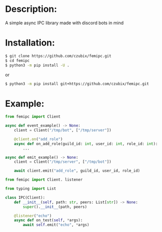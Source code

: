 # Description:
A simple async IPC library made with discord bots in mind

# Installation:

```bash
$ git clone https://github.com/czubix/femipc.git
$ cd femipc
$ python3 -m pip install -U .
```

or

```bash
$ python3 -m pip install git+https://github.com/czubix/femipc.git
```

# Example:
```py
from femipc import Client

async def event_example() -> None:
    client = Client("/tmp/bot", ["/tmp/server"])

    @client.on("add_role")
    async def on_add_role(guild_id: int, user_id: int, role_id: int):
        ...

async def emit_example() -> None:
    client = Client("/tmp/server", ["/tmp/bot"])

    await client.emit("add_role", guild_id, user_id, role_id)
```
```py
from femipc import Client. listener

from typing import List

class IPC(Client):
    def __init__(self, path: str, peers: List[str]) -> None:
        super().__init__(path, peers)

    @listener("echo")
    async def on_test(self, *args):
        await self.emit("echo", *args)
```